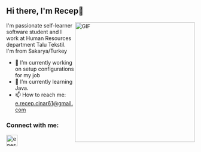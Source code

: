   ## Hi there, I'm Recep👋


  <img align="right" alt="GIF" width="320" src="https://64.media.tumblr.com/568d3e7a09e526859bfac355de0302aa/tumblr_mzzq9cAoAC1ql8t12o1_500.gifv" />

 
 I'm passionate self-learner software student and I work at Human Resources department Talu Tekstil. 
 I'm from Sakarya/Turkey 

- 🔭 I’m currently working on setup configurations for my job
- 🌱 I’m currently learning Java.
- 📫 How to reach me: e.recep.cinar61@gmail.com

<h3 align="left">Connect with me:</h3>
<p align="left">
<a href="https://www.linkedin.com/in/enesrecepcinar/" target="blank"><img align="center" src="https://velanovascular.com/wp-content/uploads/2020/06/LinkedIn.png" alt="enes reep cinar" height="30" width="30" /></a>
